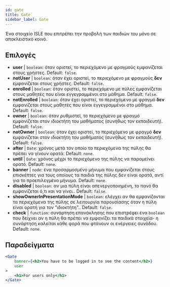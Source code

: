 ```yaml
---
id: gate 
title: Gate
sidebar_label: Gate
---
```


Ένα στοιχείο ISLE που επιτρέπει την προβολή των παιδιών του μόνο σε αποκλειστικό κοινό.

## Επιλογές

* __user__ | `boolean`: όταν οριστεί, το περιεχόμενο με φραγμούς εμφανίζεται στους χρήστες. Default: `false`.
* __notUser__ | `boolean`: όταν έχει οριστεί, το περιεχόμενο με φραγμούς **δεν** εμφανίζεται στους χρήστες. Default: `false`.
* __enrolled__ | `boolean`: όταν οριστεί, το περιεχόμενο με πύλες εμφανίζεται στους μαθητές που είναι εγγεγραμμένοι στο μάθημα. Default: `false`.
* __notEnrolled__ | `boolean`: όταν έχει οριστεί, το περιεχόμενο με φραγμό **δεν** εμφανίζεται στους μαθητές που είναι εγγεγραμμένοι στο μάθημα. Default: `false`.
* __owner__ | `boolean`: όταν ρυθμιστεί, το περιεχόμενο με φραγμό εμφανίζεται στον ιδιοκτήτη του μαθήματος (συνήθως τον εκπαιδευτή). Default: `false`.
* __notOwner__ | `boolean`: όταν έχει οριστεί, το περιεχόμενο με φραγμό **δεν** εμφανίζεται στον ιδιοκτήτη του μαθήματος (συνήθως τον εκπαιδευτή). Default: `false`.
* __after__ | `Date`: χρόνος μετά τον οποίο τα περιεχόμενα της πύλης θα πρέπει να γίνουν ορατά. Default: `none`.
* __until__ | `Date`: χρόνος μέχρι το περιεχόμενο της πύλης να παραμείνει ορατό. Default: `none`.
* __banner__ | `node`: ένα προσαρμοσμένο μήνυμα που εμφανίζεται στους επισκέπτες για τους οποίους τα παιδιά της πύλης δεν είναι ορατά, αντί για το προεπιλεγμένο μήνυμα. Default: `none`.
* __disabled__ | `boolean`: αν μια πύλη είναι απενεργοποιημένη, το πανό θα εμφανίζεται ό,τι και να γίνει.. Default: `false`.
* __showOwnerInPresentationMode__ | `boolean`: ελέγχει αν θα εμφανίζονται τα περιεχόμενα της πύλης σε λειτουργία παρουσίασης όταν η πύλη είναι ορατή για τον "ιδιοκτήτη".. Default: `false`.
* __check__ | `function`: συνάρτηση επανάκλησης που επιστρέφει ένα `boolean` που δείχνει αν η πύλη θα πρέπει να εμφανίζει τα παιδικά στοιχεία- η συνάρτηση καλείται κάθε φορά που φτάνουν οι ενέργειες συνόδου. Default: `none`.


## Παραδείγματα

```jsx live
<Gate 
    banner={<h2>You have to be logged in to see the content</h2>}
    user 
>
    <h1>For users only</h1>
</Gate>
``` 



